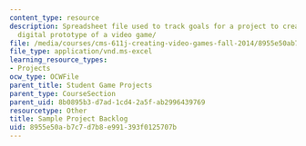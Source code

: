 ```yaml
---
content_type: resource
description: Spreadsheet file used to track goals for a project to create a playable
  digital prototype of a video game/
file: /media/courses/cms-611j-creating-video-games-fall-2014/8955e50ab7c7d7b8e991393f0125707b_MITCMS_611JF14_SamplBacklg.xls
file_type: application/vnd.ms-excel
learning_resource_types:
- Projects
ocw_type: OCWFile
parent_title: Student Game Projects
parent_type: CourseSection
parent_uid: 8b0895b3-d7ad-1cd4-2a5f-ab2996439769
resourcetype: Other
title: Sample Project Backlog
uid: 8955e50a-b7c7-d7b8-e991-393f0125707b
---
```

